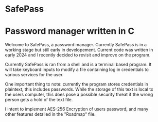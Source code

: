 # SafePass
# Password manager written in C

Welcome to SafePass, a password manager. Currently SafePass is in a working stage but still early in developement.
Current code was written in early 2024 and I recently decided to revisit and improve on the program. 

Currently SafePass is ran from a shell and is a terminal based program. It will take keyboard inputs to modify a file 
containing log in credentials to various services for the user. 

One important thing to note: currently the program stores credentials in plaintext, this includes passwords. While the storage
of this text is local to the users computer, this does pose a possible security threat if the wrong person gets a hold of
the text file.

I intent to implement AES-256 Encryption of users password, and many other features detailed in the "Roadmap" file.